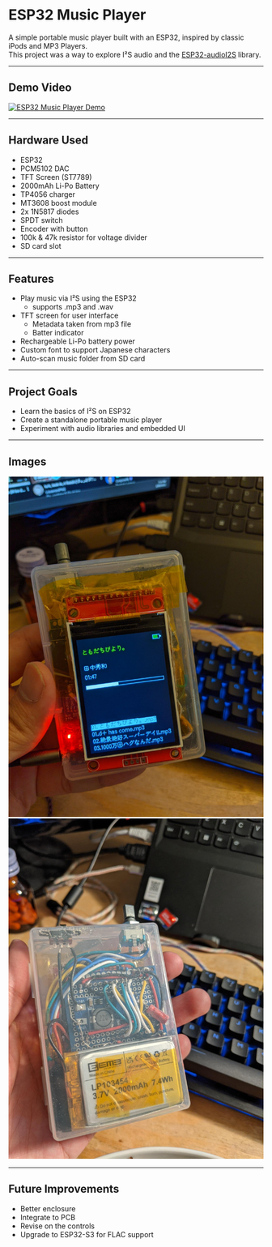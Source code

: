 # ESP32 Music Player

A simple portable music player built with an ESP32, inspired by classic iPods and MP3 Players.  
This project was a way to explore I²S audio and the [ESP32-audioI2S](https://github.com/schreibfaul1/ESP32-audioI2S) library.

---

## Demo Video
[![ESP32 Music Player Demo](https://img.youtube.com/vi/6UapFXa3HT4/0.jpg)](https://www.youtube.com/watch?v=6UapFXa3HT4)

---

## Hardware Used
- ESP32  
- PCM5102 DAC  
- TFT Screen (ST7789)  
- 2000mAh Li-Po Battery  
- TP4056 charger  
- MT3608 boost module
- 2x 1N5817 diodes  
- SPDT switch  
- Encoder with button
- 100k & 47k resistor for voltage divider
- SD card slot
---

## Features
- Play music via I²S using the ESP32
	- supports .mp3 and .wav
- TFT screen for user interface
	- Metadata taken from mp3 file
	- Batter indicator
- Rechargeable Li-Po battery power  
- Custom font to support Japanese characters
- Auto-scan music folder from SD card

---

## Project Goals
- Learn the basics of I²S on ESP32  
- Create a standalone portable music player  
- Experiment with audio libraries and embedded UI  

---

## Images
![Front View](img/front.jpg)  
![Inside View](img/back.jpg)  


---

## Future Improvements
- Better enclosure 
- Integrate to PCB
- Revise on the controls
- Upgrade to ESP32-S3 for FLAC support
